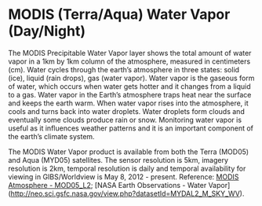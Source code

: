 # MODIS (Terra/Aqua) Water Vapor (Day/Night)
The MODIS Precipitable Water Vapor layer shows the total amount of water vapor in a 1km by 1km column of the atmosphere, measured in centimeters (cm). Water cycles through the earth’s atmosphere in three states: solid (ice), liquid (rain drops), gas (water vapor). Water vapor is the gaseous form of water, which occurs when water gets hotter and it changes from a liquid to a gas. Water vapor in the Earth’s atmosphere traps heat near the surface and keeps the earth warm. When water vapor rises into the atmosphere, it cools and turns back into water droplets. Water droplets form clouds and eventually some clouds produce rain or snow. Monitoring water vapor is useful as it influences weather patterns and it is an important component of the earth’s climate system.  

The MODIS Water Vapor product is available from both the Terra (MOD05) and Aqua (MYD05) satellites. The sensor resolution is 5km, imagery resolution is 2km, temporal resolution is daily and temporal availability for viewing in GIBS/Worldview is May 8, 2012 - present.
Reference: [MODIS Atmosphere - MOD05_L2](http://modis-atmos.gsfc.nasa.gov/MOD05_L2/index.html); [NASA Earth Observations - Water Vapor] (http://neo.sci.gsfc.nasa.gov/view.php?datasetId=MYDAL2_M_SKY_WV).
